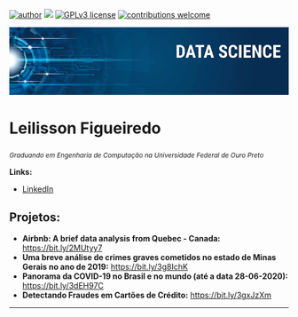 [![author](https://img.shields.io/badge/author-carlosfab-red.svg)](https://www.linkedin.com/in/carlosfab) [![](https://img.shields.io/badge/python-3.7+-blue.svg)](https://www.python.org/downloads/release/python-365/) [![GPLv3 license](https://img.shields.io/badge/License-GPLv3-blue.svg)](http://perso.crans.org/besson/LICENSE.html) [![contributions welcome](https://img.shields.io/badge/contributions-welcome-brightgreen.svg?style=flat)](https://github.com/carlosfab/data_science/issues)

<p align="center">
  <img src="banner.png" >
</p>

# Leilisson Figueiredo
<sub>*Graduando em Engenharia de Computação na Universidade Federal de Ouro Preto*</sub>

**Links:**
* [LinkedIn](https://www.linkedin.com/in/leilisson-figueiredo-2323291a4/)

## Projetos:
* **Airbnb: A brief data analysis from Quebec - Canada:** https://bit.ly/2MUtyy7
* **Uma breve análise de crimes graves cometidos no estado de Minas Gerais no ano de 2019:** https://bit.ly/3g8IchK
* **Panorama da COVID-19 no Brasil e no mundo (até a data 28-06-2020):** https://bit.ly/3dEH97C
* **Detectando Fraudes em Cartões de Crédito:** https://bit.ly/3gxJzXm



---




